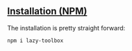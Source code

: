 ## [Installation (NPM)](#install-npm)

The installation is pretty straight forward:
```terminal
npm i lazy-toolbox
```
